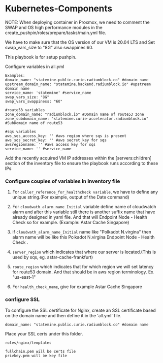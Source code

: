 # Kubernetes-Components



NOTE: When deploying container in Proxmox, we need to comment the SWAP and OS high performance modules in the create_pushpin/roles/prepare/tasks/main.yml file.

We have to make sure that the OS version of our VM is 20.04 LTS and Set swap_vars_size to "8G" also swappines 60.

This playbook is for setup pushpin.

Configure variables in all.yml


```
Examples:
domain_name: "statemine.public.curie.radiumblock.co" #domain name
upstream_domain_name: "statemine.backend.radiumblock.io" #upstream domain name
service_name: 'statemine' #service_name
swap_vars_size: "8G"   
swap_vars_swappiness: "60"

#route53 variables
zone_domain_name: "radiumblock.io" #Domain name of route53 zone
zone_subdomain_name: "statemine.curie-accelerator.radiumblock.io" #SubDomain name of route53

#sqs variables
aws_sqs_access_key: '' #aws region where sqs is present
aws_sqs_secret_key: '' #aws secret key for sqs
awsregionname: '' #aws access key for sqs
service_name: '' #service_name
```

Add the recently acquired VM IP addresses within the [servers:children] section of the inventory file to ensure the playbook runs according to these IPs

### Configure couples of variables in inventory file

1. For ```caller_reference_for_healthcheck variable```, we have to define any unique string.(For example, output of the Date command)

2. For ```cloudwath_alarm_name_Initial``` variable define name of cloudwatch alarm and after this variable still there is another suffix name that have already designed in yaml file. And that will Endpoint Node - Health Check so for example. (Example: Astar Cache Singapore)

3. if ```cloudwath_alarm_name_Initial``` name like "Polkadot N.virgina" then alarm name will be like this Polkadot N.virgina Endpoint Node - Health Check .

4. ```server_region``` which indicates that where our server is located.(This is used by sqs, eg. astar-cache-frankfurt)

5. ```route_region``` which indicates that for which region we will set latency for route53 domain. And that should be in aws region terminology. Ex. "us-east-1"

6. For ```health_check_name```, give for example Astar Cache Singapore


### configure SSL

To configure the SSL certificate for Nginx, create an SSL certificate based on the domain name and then define it in the 'all.yml' file.
```
domain_name: "statemine.public.curie.radiumblock.co" #domain name
```

Place your SSL certs under this folder.
```
roles/nginx/templates

fullchain.pem will be certs file
privkey.pem will be key file
```

